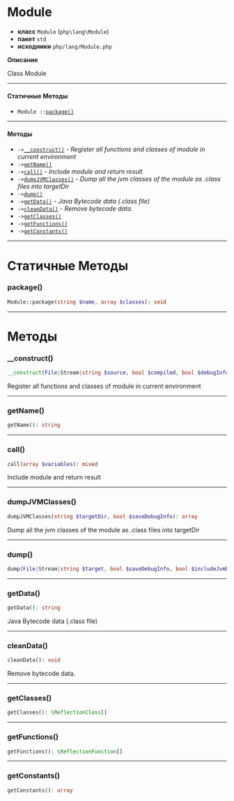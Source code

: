 # Module

- **класс** `Module` (`php\lang\Module`)
- **пакет** `std`
- **исходники** `php/lang/Module.php`

**Описание**

Class Module

---

#### Статичные Методы

- `Module ::`[`package()`](#method-package)

---

#### Методы

- `->`[`__construct()`](#method-__construct) - _Register all functions and classes of module in current environment_
- `->`[`getName()`](#method-getname)
- `->`[`call()`](#method-call) - _Include module and return result_
- `->`[`dumpJVMClasses()`](#method-dumpjvmclasses) - _Dump all the jvm classes of the module as .class files into targetDir_
- `->`[`dump()`](#method-dump)
- `->`[`getData()`](#method-getdata) - _Java Bytecode data (.class file)_
- `->`[`cleanData()`](#method-cleandata) - _Remove bytecode data._
- `->`[`getClasses()`](#method-getclasses)
- `->`[`getFunctions()`](#method-getfunctions)
- `->`[`getConstants()`](#method-getconstants)

---
# Статичные Методы

<a name="method-package"></a>

### package()
```php
Module::package(string $name, array $classes): void
```

---
# Методы

<a name="method-__construct"></a>

### __construct()
```php
__construct(File|Stream|string $source, bool $compiled, bool $debugInformation): void
```
Register all functions and classes of module in current environment

---

<a name="method-getname"></a>

### getName()
```php
getName(): string
```

---

<a name="method-call"></a>

### call()
```php
call(array $variables): mixed
```
Include module and return result

---

<a name="method-dumpjvmclasses"></a>

### dumpJVMClasses()
```php
dumpJVMClasses(string $targetDir, bool $saveDebugInfo): array
```
Dump all the jvm classes of the module as .class files into targetDir

---

<a name="method-dump"></a>

### dump()
```php
dump(File|Stream|string $target, bool $saveDebugInfo, bool $includeJvmData): void
```

---

<a name="method-getdata"></a>

### getData()
```php
getData(): string
```
Java Bytecode data (.class file)

---

<a name="method-cleandata"></a>

### cleanData()
```php
cleanData(): void
```
Remove bytecode data.

---

<a name="method-getclasses"></a>

### getClasses()
```php
getClasses(): \ReflectionClass[]
```

---

<a name="method-getfunctions"></a>

### getFunctions()
```php
getFunctions(): \ReflectionFunction[]
```

---

<a name="method-getconstants"></a>

### getConstants()
```php
getConstants(): array
```
